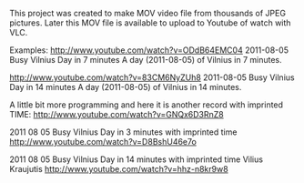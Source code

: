 This project was created to make MOV video file from thousands of JPEG pictures. Later this MOV file is available to upload to Youtube of watch with VLC.

Examples:
http://www.youtube.com/watch?v=ODdB64EMC04
2011-08-05 Busy Vilnius Day in 7 minutes
A day (2011-08-05) of Vilnius in 7 minutes.

http://www.youtube.com/watch?v=83CM6NyZUh8
2011-08-05 Busy Vilnius Day in 14 minutes
A day (2011-08-05) of Vilnius in 14 minutes.

A little bit more programming and here it is another record with imprinted TIME: http://www.youtube.com/watch?v=GNQx6D3RnZ8

2011 08 05 Busy Vilnius Day in 3 minutes with imprinted time
http://www.youtube.com/watch?v=D8BshU46e7o

2011 08 05 Busy Vilnius Day in 14 minutes with imprinted time
Vilius Kraujutis http://www.youtube.com/watch?v=hhz-n8kr9w8